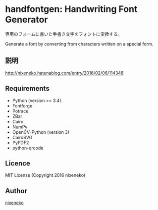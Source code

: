 handfontgen: Handwriting Font Generator
====

専用のフォームに書いた手書き文字をフォントに変換する。

Generate a font by converting from characters written on a special form.

## 説明
http://nixeneko.hatenablog.com/entry/2016/02/06/114348

## Requirements
- Python (version >= 3.4)
- Fontforge
- Potrace
- ZBar
- Cairo
- NumPy
- OpenCV-Python (version 3)
- CairoSVG
- PyPDF2
- python-qrcode


## Licence

MIT License (Copyright 2016 nixeneko)

## Author

[nixeneko](https://github.com/nixeneko)

